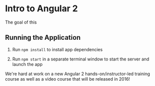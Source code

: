 # Intro to Angular 2

The goal of this

##


## Running the Application

1. Run `npm install` to install app dependencies

1. Run `npm start` in a separate terminal window to start the server and launch the app

We're hard at work on a new Angular 2 hands-on/instructor-led training course 
as well as a video course that will be released in 2016!